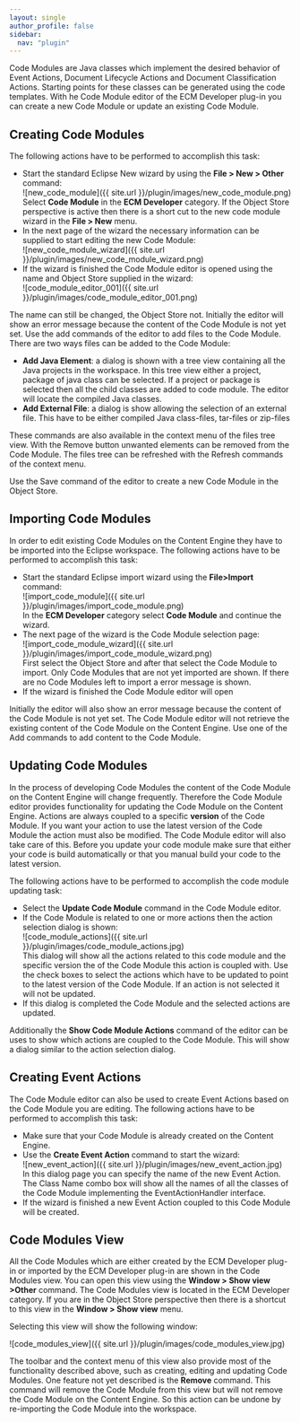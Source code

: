```yaml
---
layout: single
author_profile: false
sidebar:
  nav: "plugin"
---
```


Code Modules are Java classes which implement the desired behavior of Event Actions, Document Lifecycle Actions and Document Classification Actions. Starting points for these classes can be generated using the code templates. With he Code Module editor of the ECM Developer plug-in you can create a new Code Module or update an existing Code Module.

## Creating Code Modules
The following actions have to be performed to accomplish this task:

* Start the standard Eclipse New wizard by using the __File > New > Other__ command:<br>
![new_code_module]({{ site.url }}/plugin/images/new_code_module.png)<br>
Select __Code Module__ in the __ECM Developer__ category. If the Object Store perspective is active then there is a short cut to the new code module wizard in the __File > New__ menu.
* In the next page of the wizard the necessary information can be supplied to start editing the new Code Module:<br>
![new_code_module_wizard]({{ site.url }}/plugin/images/new_code_module_wizard.png)
* If the wizard is finished the Code Module editor is opened using the name and Object Store supplied in the wizard:<br>
![code_module_editor_001]({{ site.url }}/plugin/images/code_module_editor_001.png)

The name can still be changed, the Object Store not. Initially the editor will show an error message because the content of the Code Module is not yet set. Use the add commands of the editor to add files to the Code Module. There are two ways files can be added to the Code Module:

* __Add Java Element__: a dialog is shown with a tree view containing all the Java projects in the workspace. In this tree view either a project, package of java class can be selected. If a project or package is selected then all the child classes are added to code module. The editor will locate the compiled Java classes.
* __Add External File__: a dialog is show allowing the selection of an external file. This have to be either compiled Java class-files, tar-files or zip-files

These commands are also available in the context menu of the files tree view. With the Remove button unwanted elements can be removed from the Code Module. The files tree can be refreshed with the Refresh commands of the context menu.

Use the Save command of the editor to create a new Code Module in the Object Store.

## Importing Code Modules
In order to edit existing Code Modules on the Content Engine they have to be imported into the Eclipse workspace. The following actions have to be performed to accomplish this task:

* Start the standard Eclipse import wizard using the __File>Import__ command:<br>
![import_code_module]({{ site.url }}/plugin/images/import_code_module.png)<br>
In the __ECM Developer__ category select __Code Module__ and continue the wizard.
* The next page of the wizard is the Code Module selection page:<br>
![import_code_module_wizard]({{ site.url }}/plugin/images/import_code_module_wizard.png)<br>
First select the Object Store and after that select the Code Module to import. Only Code Modules that are not yet imported are shown. If there are no Code Modules left to import a error message is shown.
* If the wizard is finished the Code Module editor will open

Initially the editor will also show an error message because the content of the Code Module is not yet set. The Code Module editor will not retrieve the existing content of the Code Module on the Content Engine. Use one of the Add commands to add content to the Code Module.

## Updating Code Modules

In the process of developing Code Modules the content of the Code Module on the Content Engine will change frequently. Therefore the Code Module editor provides functionality for updating the Code Module on the Content Engine. Actions are always coupled to a specific __version__ of the Code Module. If you want your action to use the latest version of the Code Module the action must also be modified. The Code Module editor will also take care of this. Before you update your code module make sure that either your code is build automatically or that you manual build your code to the latest version.

The following actions have to be performed to accomplish the code module updating task:

* Select the  __Update Code Module__ command in the Code Module editor.
* If the Code Module is related to one or more actions then the action selection dialog is shown:<br>
![code_module_actions]({{ site.url }}/plugin/images/code_module_actions.jpg)<br>
This dialog will show all the actions related to this code module and the specific version the of the Code Module this action is coupled with. Use the check boxes to select the actions which have to be updated to point to the latest version of the Code Module. If an action is not selected it will not be updated.
* If this dialog is completed the Code Module and the selected actions are updated.

Additionally the  __Show Code Module Actions__ command of the editor can be uses to show which actions are coupled to the Code Module. This will show a dialog similar to the action selection dialog.

## Creating Event Actions

The Code Module editor can also be used to create Event Actions based on the Code Module you are editing. The following actions have to be performed to accomplish this task:

* Make sure that your Code Module is already created on the Content Engine.
* Use the __Create Event Action__ command to start the wizard:<br>
![new_event_action]({{ site.url }}/plugin/images/new_event_action.jpg)<br>
In this dialog page you can specify the name of the new Event Action. The Class Name combo box will show all the names of all the classes of the Code Module implementing the EventActionHandler interface.
* If the wizard is finished a new Event Action coupled to this Code Module will be created.

## Code Modules View

All the Code Modules which are either created by the ECM Developer plug-in or imported by the ECM Developer plug-in are shown in the Code Modules view. You can open this view using the __Window > Show view >Other__ command. The Code Modules view is located in the ECM Developer category. If you are in the Object Store perspective then there is a shortcut to this view in the __Window > Show view__ menu.

Selecting this view will show the following window:

![code_modules_view]({{ site.url }}/plugin/images/code_modules_view.jpg)

The toolbar and the context menu of this view also provide most of the functionality described above, such as creating, editing and updating Code Modules. One feature not yet described is the  __Remove__ command. This command will remove the Code Module from this view but will not remove the Code Module on the Content Engine. So this action can be undone by re-importing the Code Module into the workspace.
